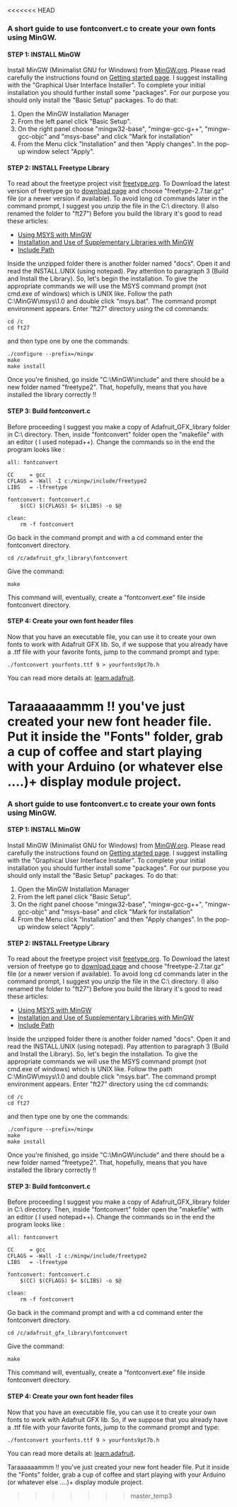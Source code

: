 <<<<<<< HEAD
### A short guide to use fontconvert.c to create your own fonts using MinGW.

#### STEP 1: INSTALL MinGW

Install MinGW (Minimalist GNU for Windows) from [MinGW.org](http://www.mingw.org/).
Please read carefully the instructions found on [Getting started page](http://www.mingw.org/wiki/Getting_Started).
I suggest installing with the "Graphical User Interface Installer".
To complete your initial installation you should further install some "packages".
For our purpose you should only install the "Basic Setup" packages.
To do that:

1. Open the MinGW Installation Manager
2. From the left panel click "Basic Setup".
3. On the right panel choose "mingw32-base", "mingw-gcc-g++", "mingw-gcc-objc" and "msys-base"
and click "Mark for installation"
4. From the Menu click "Installation" and then "Apply changes". In the pop-up window select "Apply".


#### STEP 2: INSTALL Freetype Library

To read about the freetype project visit [freetype.org](https://www.freetype.org/).
To Download the latest version of freetype go to [download page](http://download.savannah.gnu.org/releases/freetype/)
and choose "freetype-2.7.tar.gz" file (or a newer version if available).
To avoid long cd commands later in the command prompt, I suggest you unzip the file in the C:\ directory.
(I also renamed the folder to "ft27")
Before you build the library it's good to read these articles:
* [Using MSYS with MinGW](http://www.mingw.org/wiki/MSYS)
* [Installation and Use of Supplementary Libraries with MinGW](http://www.mingw.org/wiki/LibraryPathHOWTO)
* [Include Path](http://www.mingw.org/wiki/IncludePathHOWTO)

Inside the unzipped folder there is another folder named "docs". Open it and read the INSTALL.UNIX (using notepad).
Pay attention to paragraph 3 (Build and Install the Library). So, let's begin the installation.
To give the appropriate commands we will use the MSYS command prompt (not cmd.exe of windows) which is UNIX like.
Follow the path C:\MinGW\msys\1.0 and double click "msys.bat". The command prompt environment appears.
Enter "ft27" directory using the cd commands:
```
cd /c
cd ft27
```

and then type one by one the commands:
```
./configure --prefix=/mingw
make
make install
```
Once you're finished, go inside "C:\MinGW\include" and there should be a new folder named "freetype2".
That, hopefully, means that you have installed the library correctly !!

#### STEP 3: Build fontconvert.c

Before proceeding I suggest you make a copy of Adafruit_GFX_library folder in C:\ directory.
Then, inside "fontconvert" folder open the "makefile" with an editor ( I used notepad++).
Change the commands so in the end the program looks like :
```
all: fontconvert

CC     = gcc
CFLAGS = -Wall -I c:/mingw/include/freetype2
LIBS   = -lfreetype

fontconvert: fontconvert.c
	$(CC) $(CFLAGS) $< $(LIBS) -o $@

clean:
	rm -f fontconvert
```
Go back in the command prompt and with a cd command enter the fontconvert directory.
```
cd /c/adafruit_gfx_library\fontconvert
```
Give the command:
```
make
```
This command will, eventually, create a "fontconvert.exe" file inside fontconvert directory.

#### STEP 4: Create your own font header files

Now that you have an executable file, you can use it to create your own fonts to work with Adafruit GFX lib.
So, if we suppose that you already have a .ttf file with your favorite fonts, jump to the command prompt and type:
```
./fontconvert yourfonts.ttf 9 > yourfonts9pt7b.h
```
You can read more details at: [learn.adafruit](https://learn.adafruit.com/adafruit-gfx-graphics-library/using-fonts).

Taraaaaaammm !! you've just created your new font header file. Put it inside the "Fonts" folder, grab a cup of coffee
and start playing with your Arduino (or whatever else ....)+ display module project.
=======
### A short guide to use fontconvert.c to create your own fonts using MinGW.

#### STEP 1: INSTALL MinGW

Install MinGW (Minimalist GNU for Windows) from [MinGW.org](http://www.mingw.org/).
Please read carefully the instructions found on [Getting started page](http://www.mingw.org/wiki/Getting_Started).
I suggest installing with the "Graphical User Interface Installer".
To complete your initial installation you should further install some "packages".
For our purpose you should only install the "Basic Setup" packages.
To do that:

1. Open the MinGW Installation Manager
2. From the left panel click "Basic Setup".
3. On the right panel choose "mingw32-base", "mingw-gcc-g++", "mingw-gcc-objc" and "msys-base"
and click "Mark for installation"
4. From the Menu click "Installation" and then "Apply changes". In the pop-up window select "Apply".


#### STEP 2: INSTALL Freetype Library

To read about the freetype project visit [freetype.org](https://www.freetype.org/).
To Download the latest version of freetype go to [download page](http://download.savannah.gnu.org/releases/freetype/)
and choose "freetype-2.7.tar.gz" file (or a newer version if available).
To avoid long cd commands later in the command prompt, I suggest you unzip the file in the C:\ directory.
(I also renamed the folder to "ft27")
Before you build the library it's good to read these articles:
* [Using MSYS with MinGW](http://www.mingw.org/wiki/MSYS)
* [Installation and Use of Supplementary Libraries with MinGW](http://www.mingw.org/wiki/LibraryPathHOWTO)
* [Include Path](http://www.mingw.org/wiki/IncludePathHOWTO)

Inside the unzipped folder there is another folder named "docs". Open it and read the INSTALL.UNIX (using notepad).
Pay attention to paragraph 3 (Build and Install the Library). So, let's begin the installation.
To give the appropriate commands we will use the MSYS command prompt (not cmd.exe of windows) which is UNIX like.
Follow the path C:\MinGW\msys\1.0 and double click "msys.bat". The command prompt environment appears.
Enter "ft27" directory using the cd commands:
```
cd /c
cd ft27
```

and then type one by one the commands:
```
./configure --prefix=/mingw
make
make install
```
Once you're finished, go inside "C:\MinGW\include" and there should be a new folder named "freetype2".
That, hopefully, means that you have installed the library correctly !!

#### STEP 3: Build fontconvert.c

Before proceeding I suggest you make a copy of Adafruit_GFX_library folder in C:\ directory.
Then, inside "fontconvert" folder open the "makefile" with an editor ( I used notepad++).
Change the commands so in the end the program looks like :
```
all: fontconvert

CC     = gcc
CFLAGS = -Wall -I c:/mingw/include/freetype2
LIBS   = -lfreetype

fontconvert: fontconvert.c
	$(CC) $(CFLAGS) $< $(LIBS) -o $@

clean:
	rm -f fontconvert
```
Go back in the command prompt and with a cd command enter the fontconvert directory.
```
cd /c/adafruit_gfx_library\fontconvert
```
Give the command:
```
make
```
This command will, eventually, create a "fontconvert.exe" file inside fontconvert directory.

#### STEP 4: Create your own font header files

Now that you have an executable file, you can use it to create your own fonts to work with Adafruit GFX lib.
So, if we suppose that you already have a .ttf file with your favorite fonts, jump to the command prompt and type:
```
./fontconvert yourfonts.ttf 9 > yourfonts9pt7b.h
```
You can read more details at: [learn.adafruit](https://learn.adafruit.com/adafruit-gfx-graphics-library/using-fonts).

Taraaaaaammm !! you've just created your new font header file. Put it inside the "Fonts" folder, grab a cup of coffee
and start playing with your Arduino (or whatever else ....)+ display module project.
>>>>>>> master_temp3
